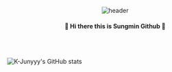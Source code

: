 <div align="center">
  
![header](https://capsule-render.vercel.app/api?type=Waving&text=Wellcome!!)

####  :wave: Hi there this is Sungmin Github 👋


<br/>
<br/>
</div>

![K-Junyyy's GitHub stats](https://github-readme-stats.vercel.app/api?username=LionH2ad&show_icons=true&theme=dark)

<!--
**LionH2ad/LionH2ad** is a ✨ _special_ ✨ repository because its `README.md` (this file) appears on your GitHub profile.

Here are some ideas to get you started:

- 🔭 I’m currently working on ...
- 🌱 I’m currently learning ...
- 👯 I’m looking to collaborate on ...
- 🤔 I’m looking for help with ...
- 💬 Ask me about ...
- 📫 How to reach me: ...
- 😄 Pronouns: ...
- ⚡ Fun fact: ...
-->
